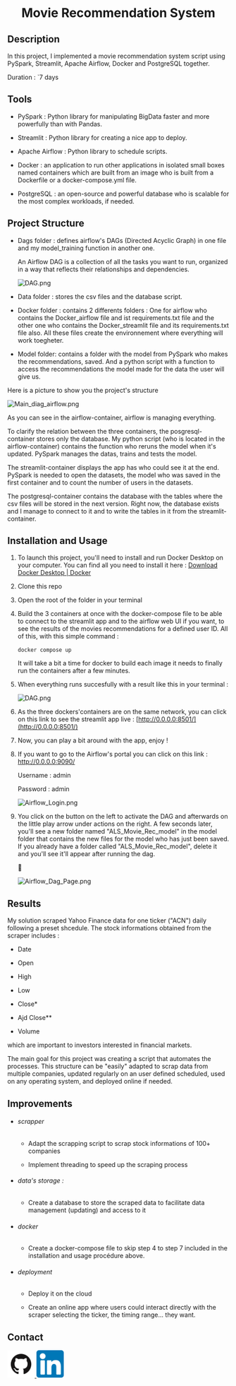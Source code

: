 <div>
<h1 align="center"> Movie Recommendation System </h1>
</div>

## Description

In this project, I implemented a movie recommendation system script using PySpark, Streamlit, Apache Airflow, Docker and PostgreSQL together.

Duration : `7 days

## Tools

- PySpark : Python library for manipulating BigData faster and more powerfully than with Pandas.

- Streamlit : Python library for creating a nice app to deploy.

- Apache Airflow : Python library to schedule scripts.

- Docker : an application to run other applications in isolated small boxes named containers which are built from an image who is built from a Dockerfile or a docker-compose.yml file.

- PostgreSQL : an open-source and powerful database who is scalable for the most complex workloads, if needed.  

## Project Structure

- Dags folder : defines airflow's DAGs (Directed Acyclic Graph) in one file and my model_training function in another one. 
  
  An Airflow DAG is a collection of all the tasks you want to run, organized in a way that reflects their relationships and dependencies.
  
  ![DAG.png](/Users/cecilewinand/Desktop/BeCode_Projects/Movie_Recommendation_System/img/DAG.png)

- Data folder : stores the csv files and the database script.

- Docker folder : contains 2 differents folders : One for airflow who contains the Docker_airflow file and ist requirements.txt file and the other one who contains the Docker_streamlit file and its requirements.txt file also. All these files create the environnement where everything will work toegheter.

- Model folder: contains a folder with the model from PySpark who makes the recommendations, saved. And a python script with a function to access the recommendations the model made for the data the user will give us.

Here is a picture to show you the project's structure

![Main_diag_airflow.png](/Users/cecilewinand/Desktop/BeCode_Projects/Movie_Recommendation_System/img/app_movie_recom_diag.png)

As you can see in the airflow-container, airflow is managing everything.

To clarify the relation between the three containers, the posgresql-container stores only the database. My python script (who is located in the airflow-container) contains the function who reruns the model when it's updated. PySpark manages the datas, trains and tests the model.

The streamlit-container displays the app has who could see it at the end. PySpark is needed to open the datasets, the model who was saved in the first container and to count the number of users in the datasets.

The postgresql-container contains the database with the tables where the csv files will be stored in the next version. Right now, the database exists and I manage to connect to it and to write the tables in it from the streamlit-container.

## Installation and Usage

1. To launch this project, you'll need to install and run Docker Desktop on your computer. You can find all you need to install it here : [Download Docker Desktop | Docker](https://www.docker.com/products/docker-desktop/)

2. Clone this repo

3. Open the root of the folder in your terminal

4. Build the 3 containers at once with the docker-compose file to be able to connect to the streamlit app and to the airflow web UI if you want, to see the results of the movies recommendations for a defined user ID. All of this, with this simple command :
   
   ```docker
   docker compose up
   ```
   
   It will take a bit a time for docker to build each image it needs to finally run the containers after a few minutes.

5. When everything runs succesfully with a result like this in your terminal :
   
   ![DAG.png](/Users/cecilewinand/Desktop/BeCode_Projects/Movie_Recommendation_System/img/terminal_docker_compose.png)

6. As the three dockers'containers are on the same network, you can click on this link to see the streamlit app live : [http://0.0.0.0:8501/](http://0.0.0.0:8501/)

7. Now, you can play a bit around with the app, enjoy !

8. If you want to go to the Airflow's portal you can click on this link : http://0.0.0.0:9090/
   
   Username : admin
   
   Password : admin
   
   ![Airflow_Login.png](/Users/cecilewinand/Desktop/BeCode_Projects/Movie_Recommendation_System/img/login.png)

9. You click on the button on the left to activate the DAG and afterwards on the little play arrow under actions on the right. A few seconds later, you'll see a new folder named "ALS_Movie_Rec_model" in the model folder that contains the new files for the model who has just been saved. If you already have a folder called "ALS_Movie_Rec_model", delete it and you'll see it'll appear after running the dag.
   
   
   
   ![Airflow_Dag_Page.png](/Users/cecilewinand/Desktop/BeCode_Projects/Movie_Recommendation_System/img/main_screen.png)

## Results

My solution scraped Yahoo Finance data for one ticker ("ACN") daily following a preset shcedule. The stock informations obtained from the scraper includes :

- Date

- Open

- High

- Low

- Close*

- Ajd Close**

- Volume

which are important to investors interested in financial markets.

The main goal for this project was creating a script that automates the processes. This structure can be "easily" adapted to scrap data from multiple companies, updated regularly on an user defined scheduled, used on any operating system, and deployed online if needed.

## Improvements

- ###### scrapper
  
  - Adapt the scrapping script to scrap stock informations of 100+ companies
  
  - Implement threading to speed up the scraping process

- ###### data's storage :
  
  - Create a database to store the scraped data to facilitate data management (updating) and access to it

- ###### docker
  
  - Create a docker-compose file to skip step 4 to step 7 included in the installation and usage procédure above.

- ###### deployment
  
  - Deploy it on the cloud 
  
  - Create an online app where users could interact directly with the scraper selecting the ticker, the timing range... they want.

## Contact

<div>
<a href="https://github.com/vdbromain">
  <img title="" src="img/GitHub-logo.png" alt="GitHub-logo.png" width="62">
</a>
<a href="https://www.linkedin.com/in/vdbromain/">
  <img title="" src="img/linked-in-logo.png" alt="linked-in-logo.png" width="62">
</a>
</div>
